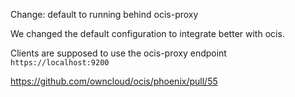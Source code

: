 Change: default to running behind ocis-proxy

We changed the default configuration to integrate better with ocis.

Clients are supposed to use the ocis-proxy endpoint `https://localhost:9200`

https://github.com/owncloud/ocis/phoenix/pull/55
